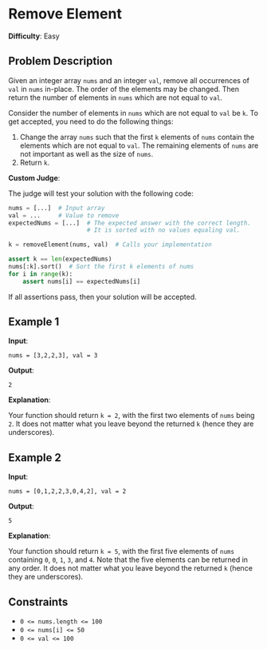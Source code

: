# Remove Element

**Difficulty**: Easy

## Problem Description

Given an integer array `nums` and an integer `val`, remove all occurrences of `val` in `nums` in-place. The order of the elements may be changed. Then return the number of elements in `nums` which are not equal to `val`.

Consider the number of elements in `nums` which are not equal to `val` be `k`. To get accepted, you need to do the following things:

1. Change the array `nums` such that the first `k` elements of `nums` contain the elements which are not equal to `val`. The remaining elements of `nums` are not important as well as the size of `nums`.
2. Return `k`.

**Custom Judge**:

The judge will test your solution with the following code:

```python
nums = [...]  # Input array
val = ...     # Value to remove
expectedNums = [...]  # The expected answer with the correct length.
                      # It is sorted with no values equaling val.

k = removeElement(nums, val)  # Calls your implementation

assert k == len(expectedNums)
nums[:k].sort()  # Sort the first k elements of nums
for i in range(k):
    assert nums[i] == expectedNums[i]
```

If all assertions pass, then your solution will be accepted.

## Example 1

**Input**:

```
nums = [3,2,2,3], val = 3
```

**Output**:

```
2
```

**Explanation**:

Your function should return `k = 2`, with the first two elements of `nums` being `2`. It does not matter what you leave beyond the returned `k` (hence they are underscores).

## Example 2

**Input**:

```
nums = [0,1,2,2,3,0,4,2], val = 2
```

**Output**:

```
5
```

**Explanation**:

Your function should return `k = 5`, with the first five elements of `nums` containing `0`, `0`, `1`, `3`, and `4`. Note that the five elements can be returned in any order. It does not matter what you leave beyond the returned `k` (hence they are underscores).

## Constraints

- `0 <= nums.length <= 100`
- `0 <= nums[i] <= 50`
- `0 <= val <= 100`